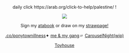 <p align=center> daily click https://arab.org/click-to-help/palestine/ !
<p align=center> <img src=https://komarev.com/ghpvc/?username=NAAKY0&color=af8150&style=flat-square&label=temp&abbreviated=true&base=200>
<p align=center> Sign my <a href="https://alienstage.atabook.org/">atabook</a> or draw on my <a href="https://naaky0.straw.page/">strawpage!</a> 
<p align=center> <a href="https://rentry.co/ponytownillness">.co/ponytownillness</a>✦ <a href="https://rentry.co/carouselnightdevs">me & my gang</a>〃 <a href="https://rentry.co/carouselnight">CarouselNight(wip)</a> 
<p align=center> <a href="https://toyhou.se/NAAKY0">Toyhouse</a>
